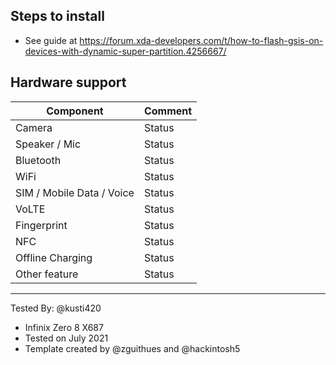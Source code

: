 ## Steps to install
- See guide at https://forum.xda-developers.com/t/how-to-flash-gsis-on-devices-with-dynamic-super-partition.4256667/

## Hardware support

| Component                 |      Comment                                              |
|---------------------------|-----------------------------------------------------------|
| Camera                    | Status                                                    |
| Speaker / Mic             | Status                                                    |
| Bluetooth                 | Status                                                    |
| WiFi                      | Status                                                    |
| SIM / Mobile Data / Voice | Status                                                    |
| VoLTE                     | Status                                                    |
| Fingerprint               | Status                                                    |
| NFC                       | Status                                                    |
| Offline Charging          | Status                                                    |
| Other feature             | Status                                                    |
---

Tested By: @kusti420
- Infinix Zero 8 X687
- Tested on July 2021
- Template created by @zguithues and @hackintosh5
